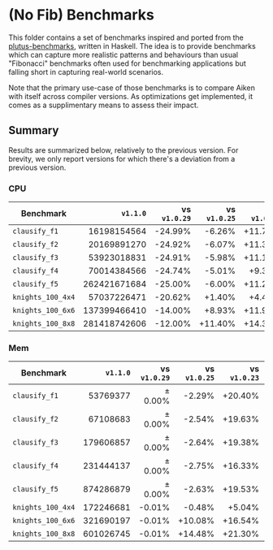 # (No Fib) Benchmarks

This folder contains a set of benchmarks inspired and ported from the [plutus-benchmarks](https://github.com/IntersectMBO/plutus/tree/master/plutus-benchmark/nofib#plutus-nofib-benchmarks), written in Haskell. The idea is to provide benchmarks which can capture more realistic patterns and behaviours than usual "Fibonacci" benchmarks often used for benchmarking applications but falling short in capturing real-world scenarios.

Note that the primary use-case of those benchmarks is to compare Aiken with itself across compiler versions. As optimizations get implemented, it comes as a supplimentary means to assess their impact.

## Summary

Results are summarized below, relatively to the previous version. For brevity, we only report versions for which there's a deviation from a previous version.

<!--
Plutus-Tx

Script                     Size     CPU budget      Memory budget
-----------------------------------------------------------------
clausify/F1                1573      3316814452        19803348
clausify/F2                1573      4329805760        25708376
clausify/F3                1573     11847889335        70086982
clausify/F4                1573     26924400260       152296076
clausify/F5                1573     57792275160       340971480
knights/4x4                2049     16660243968        86107706
knights/6x6                2049     49595956778       271079788
knights/8x8                2049     89757683708       495426680
primes/05digits            1501      9617902676        37194205
primes/08digits            1501     15888515320        60723255
primes/10digits            1501     18980946392        71916641
primes/20digits            1501     36493682732       137260387
primes/30digits            1501     57224069574       214186802
primes/40digits            1501     75870264649       282727215
primes/50digits            1501     93666987132       345920797
queens4x4/bt               1867      5135006267        28184130
queens4x4/bm               1867      6345082859        35502236
queens4x4/bjbt1            1867      6252769293        34895616
queens4x4/bjbt2            1867      5820721293        32195316
queens4x4/fc               1867     13740412571        78668768
queens5x5/bt               1867     71081240426       381100320
queens5x5/bm               1867     71574838831       400366576
queens5x5/bjbt1            1867     82536005114       449984088
queens5x5/bjbt2            1867     79887717114       433432288
queens5x5/fc               1867    179227518621      1023295666
-->

<!--
v1.1.0

    ┍━ benchmarks/clausify/benchmark ━━━━━━━━━━━━━━━━━━━━━━━━━━━
    │ PASS [mem:  53769377, cpu:  16198154564] bench_clausify_f1
    │ PASS [mem:  67108683, cpu:  20169891270] bench_clausify_f2
    │ PASS [mem: 179606857, cpu:  53923018831] bench_clausify_f3
    │ PASS [mem: 231444137, cpu:  70014384566] bench_clausify_f4
    │ PASS [mem: 874286879, cpu: 262421671684] bench_clausify_f5
    ┕━━━━━━━━━━━━━━━━━━━━━━━━━━━━━ 5 tests | 5 passed | 0 failed

    ┍━ benchmarks/knights/benchmark ━━━━━━━━━━━━━━━━━━━━━━━━━━━━━━━━
    │ PASS [mem: 172246681, cpu:  57037226471] bench_knights_100_4x4
    │ PASS [mem: 321690197, cpu: 137399466410] bench_knights_100_6x6
    │ PASS [mem: 601026745, cpu: 281418742606] bench_knights_100_8x8
    ┕━━━━━━━━━━━━━━━━━━━━━━━━━━━━━━━━━ 3 tests | 3 passed | 0 failed


v1.0.29-alpha & v1.0.28-alpha

    ┍━ benchmarks/clausify/benchmark ━━━━━━━━━━━━━━━━━━━━━━━━━━━
    │ PASS [mem:  53769377, cpu:  21594809455] bench_clausify_f1
    │ PASS [mem:  67108683, cpu:  26864755594] bench_clausify_f2
    │ PASS [mem: 179606857, cpu:  71814854199] bench_clausify_f3
    │ PASS [mem: 231444137, cpu:  93024749730] bench_clausify_f4
    │ PASS [mem: 874286879, cpu: 349894049008] bench_clausify_f5
    ┕━━━━━━━━━━━━━━━━━━━━━━━━━━━━━ 5 tests | 5 passed | 0 failed

    ┍━ benchmarks/knights ━━━━━━━━━━━━━━━━━━━━━━━━━━━━━━━━━━━━━━━━━━
    │ PASS [mem: 172256715, cpu:  71851995726] bench_knights_100_4x4
    │ PASS [mem: 321712271, cpu: 159767368294] bench_knights_100_6x6
    │ PASS [mem: 601065675, cpu: 319834775948] bench_knights_100_8x8
    ┕━━━━━━━━━━━━━━━━━━━━━━━━━━━━━━━━━ 3 tests | 3 passed | 0 failed

==== There's no 1.0.27-alpha

v1.0.26-alpha & V1.0.25-alpha

    ┍━ benchmarks/clausify/benchmark ━━━━━━━━━━━━━━━━━━━━━━━━━━━
    │ PASS [mem:  52538257, cpu:  20243486892] bench_clausify_f1
    │ PASS [mem:  65404263, cpu:  25235091975] bench_clausify_f2
    │ PASS [mem: 174866054, cpu:  67523028814] bench_clausify_f3
    │ PASS [mem: 225087758, cpu:  88367835856] bench_clausify_f4
    │ PASS [mem: 851294369, cpu: 328896952793] bench_clausify_f5
    ┕━━━━━━━━━━━━━━━━━━━━━━━━━━━━━ 5 tests | 5 passed | 0 failed

    ┍━ benchmarks/knights ━━━━━━━━━━━━━━━━━━━━━━━━━━━━━━━━━━━━━━━━━━
    │ PASS [mem: 171421863, cpu:  72861467671] bench_knights_100_4x4
    │ PASS [mem: 354137347, cpu: 174027736310] bench_knights_100_6x6
    │ PASS [mem: 688090183, cpu: 356296429240] bench_knights_100_8x8
    ┕━━━━━━━━━━━━━━━━━━━━━━━━━━━━━━━━━ 3 tests | 3 passed | 0 failed

v1.0.24-alpha & V1.0.23-alpha

    ┍━ benchmarks/clausify/benchmark ━━━━━━━━━━━━━━━━━━━━━━━━━━━━
    │ PASS [mem:   64738801, cpu:  24123180244] bench_clausify_f1
    │ PASS [mem:   80280627, cpu:  29901360387] bench_clausify_f2
    │ PASS [mem:  214423277, cpu:  79840016473] bench_clausify_f3
    │ PASS [mem:  269232481, cpu: 101739948515] bench_clausify_f4
    │ PASS [mem: 1045036759, cpu: 389233562263] bench_clausify_f5
    ┕━━━━━━━━━━━━━━━━━━━━━━━━━━━━━━ 5 tests | 5 passed | 0 failed

    ┍━ benchmarks/knights ━━━━━━━━━━━━━━━━━━━━━━━━━━━━━━━━━━━━━━━━━━
    │ PASS [mem: 180946463, cpu:  75052125671] bench_knights_100_4x4
    │ PASS [mem: 374910247, cpu: 178805503310] bench_knights_100_6x6
    │ PASS [mem: 729107683, cpu: 365730454240] bench_knights_100_8x8
    ┕━━━━━━━━━━━━━━━━━━━━━━━━━━━━━━━━━ 3 tests | 3 passed | 0 failed

==== There's no 1.0.22-alpha

V1.0.21-alpha

    ┍━ benchmarks/clausify/benchmark ━━━━━━━━━━━━━━━━━━━━━━━━━━━━
    │ PASS [mem:   64738801, cpu:  24123180244] bench_clausify_f1
    │ PASS [mem:   80280627, cpu:  29901360387] bench_clausify_f2
    │ PASS [mem:  214423277, cpu:  79840016473] bench_clausify_f3
    │ PASS [mem:  269232481, cpu: 101739948515] bench_clausify_f4
    │ PASS [mem: 1045036759, cpu: 389233562263] bench_clausify_f5
    ┕━━━━━━━━━━━━━━━━━━━━━━━━━━━━━━ 5 tests | 5 passed | 0 failed

    ┍━ benchmarks/knights ━━━━━━━━━━━━━━━━━━━━━━━━━━━━━━━━━━━━━━━━━━
    │ PASS [mem: 180697463, cpu:  74944457471] bench_knights_100_4x4
    │ PASS [mem: 374661247, cpu: 178697835110] bench_knights_100_6x6
    │ PASS [mem: 728858683, cpu: 365622786040] bench_knights_100_8x8
    ┕━━━━━━━━━━━━━━━━━━━━━━━━━━━━━━━━━ 3 tests | 3 passed | 0 failed

V1.0.20-alpha, v1.0.19-alpha & v1.0.18-alpha

    ┍━ benchmarks/clausify/benchmark ━━━━━━━━━━━━━━━━━━━━━━━━━━━━
    │ PASS [mem:   64861501, cpu:  24151401244] bench_clausify_f1
    │ PASS [mem:   80442927, cpu:  29938689387] bench_clausify_f2
    │ PASS [mem:  214833977, cpu:  79934477473] bench_clausify_f3
    │ PASS [mem:  269959981, cpu: 101907273515] bench_clausify_f4
    │ PASS [mem: 1046684059, cpu: 389612441263] bench_clausify_f5
    ┕━━━━━━━━━━━━━━━━━━━━━━━━━━━━━━ 5 tests | 5 passed | 0 failed

    ┍━ benchmarks/knights ━━━━━━━━━━━━━━━━━━━━━━━━━━━━━━━━━━━━━━━━━━
    │ PASS [mem: 182244075, cpu:  75300076471] bench_knights_100_4x4
    │ PASS [mem: 380548699, cpu: 180051720110] bench_knights_100_6x6
    │ PASS [mem: 740194031, cpu: 368229509040] bench_knights_100_8x8
    ┕━━━━━━━━━━━━━━━━━━━━━━━━━━━━━━━━━ 3 tests | 3 passed | 0 failed
-->

### CPU

| Benchmark         | `v1.1.0`     | vs `v1.0.29` | vs `v1.0.25` | vs `v1.0.23` | vs `v1.0.21` |
| ---               | ---:         | ---:         | ---:         | ---:         | ---:         |
| `clausify_f1`     | 16198154564  | -24.99%      | -6.26%       | +11.71%      | +11.71%      |
| `clausify_f2`     | 20169891270  | -24.92%      | -6.07%       | +11.30%      | +11.30%      |
| `clausify_f3`     | 53923018831  | -24.91%      | -5.98%       | +11.17%      | +11.17%      |
| `clausify_f4`     | 70014384566  | -24.74%      | -5.01%       | +9.37%       | +9.37%       |
| `clausify_f5`     | 262421671684 | -25.00%      | -6.00%       | +11.24%      | +11.24%      |
| `knights_100_4x4` | 57037226471  | -20.62%      | +1.40%       | +4.45%       | +4.30%       |
| `knights_100_6x6` | 137399466410 | -14.00%      | +8.93%       | +11.92%      | +11.85%      |
| `knights_100_8x8` | 281418742606 | -12.00%      | +11.40%      | +14.35%      | +14.32%      |

### Mem

| Benchmark         | `v1.1.0`  | vs `v1.0.29` | vs `v1.0.25` | vs `v1.0.23` | vs `v1.0.21` |
| ---               | ---:      | ---:         | ---:         | ---:         | ---:         |
| `clausify_f1`     | 53769377  | ± 0.00%      | -2.29%       | +20.40%      | +20.40%      |
| `clausify_f2`     | 67108683  | ± 0.00%      | -2.54%       | +19.63%      | +19.63%      |
| `clausify_f3`     | 179606857 | ± 0.00%      | -2.64%       | +19.38%      | +19.38%      |
| `clausify_f4`     | 231444137 | ± 0.00%      | -2.75%       | +16.33%      | +16.33%      |
| `clausify_f5`     | 874286879 | ± 0.00%      | -2.63%       | +19.53%      | +19.53%      |
| `knights_100_4x4` | 172246681 | -0.01%       | -0.48%       | +5.04%       | +4.90%       |
| `knights_100_6x6` | 321690197 | -0.01%       | +10.08%      | +16.54%      | +16.46%      |
| `knights_100_8x8` | 601026745 | -0.01%       | +14.48%      | +21.30%      | +21.26%      |
